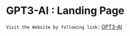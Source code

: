 # GPT3-AI : Landing Page

`Visit the Website by following link:` [GPT3-AI](https://gpt-3-landing-page-react-js.vercel.app/)
